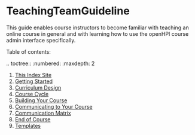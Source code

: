 # TeachingTeamGuideline #

This guide enables course instructors to become familiar with teaching an online course in general and with learning how to use the openHPI course admin interface specifically.

Table of contents:

.. toctree::
   :numbered:
   :maxdepth: 2

   1. [This Index Site](index.md)
   2. [Getting Started](getting-started.md)
   3. [Curriculum Design](curriculum-design.md)
   4. [Course Cycle](course-cycle_schedule.md)
   5. [Building Your Course](adding-content.md)
   6. [Communicating to Your Course](community-management.md)
   7. [Communication Matrix](communication-matrix.md)
   8. [End of Course](end-of-course.md)
   9. [Templates](templates.md)

